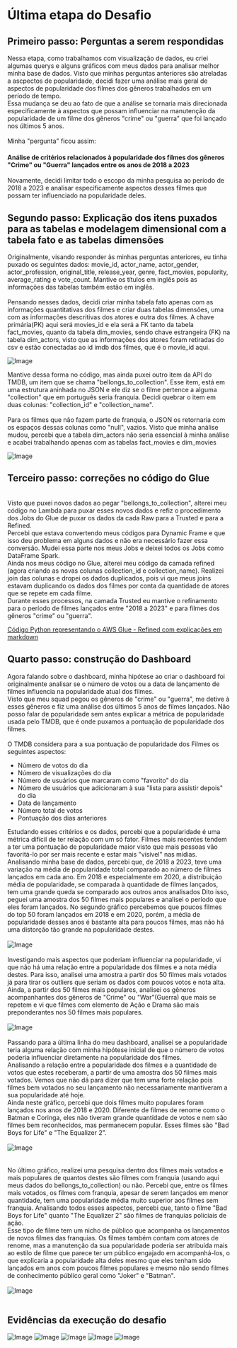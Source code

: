 # Última etapa do Desafio  
## Primeiro passo: Perguntas a serem respondidas
Nessa etapa, como trabalhamos com visualização de dados, eu criei algumas querys e alguns gráficos com meus dados para analisar melhor minha base de dados. Visto que minhas perguntas anteriores são atreladas a ascpectos de popularidade, decidi fazer uma análise mais geral de aspectos de popularidade dos filmes dos gêneros trabalhados em um período de tempo.
<br />Essa mudança se deu ao fato de que a análise se tornaria mais direcionada especificamente à aspectos que possam influenciar na manutenção da popularidade de um filme dos gêneros "crime" ou "guerra" que foi lançado nos últimos 5 anos.
<br />
<br />
Minha "pergunta" ficou assim:
#### Análise de critérios relacionados à popularidade dos filmes dos gêneros "Crime" ou "Guerra" lançados entre os anos de 2018 a 2023
Novamente, decidi limitar todo o escopo da minha pesquisa ao período de 2018 a 2023 e analisar especificamente aspectos desses filmes que possam ter influenciado na popularidade deles. 

## Segundo passo: Explicação dos itens puxados para as tabelas e modelagem dimensional com a tabela fato e as tabelas dimensões
Originalmente, visando responder às minhas perguntas anteriores, eu tinha puxado os seguintes dados: movie_id, actor_name, actor_gender, actor_profession, original_title, release_year, genre, fact_movies, popularity, average_rating e vote_count.
Mantive os títulos em inglês pois as informações das tabelas também estão em inglês. 
<br /> 
<br />
Pensando nesses dados, decidi criar minha tabela fato apenas com as informações quantitativas dos filmes e criar duas tabelas dimensões, uma com as informações descritivas dos atores e outra dos filmes.
A chave primária(PK) aqui será movies_id e ela será a FK tanto da tabela fact_movies, quanto da tabela dim_movies, sendo chave estrangeira (FK) na tabela dim_actors, visto que as informações dos atores foram retiradas do csv e estão conectadas ao id imdb dos filmes, que é o movie_id aqui.

![Image](/sprint_09/Desafio/tabelas_dimensionais.png)

Mantive dessa forma no código, mas ainda puxei outro item da API do TMDB, um item que se chama "bellongs_to_collection". Esse item, está em uma estrutura aninhada no JSON e ele diz se o filme pertence a alguma "collection" que em português seria franquia. Decidi quebrar o item em duas colunas: "collection_id" e "collection_name". 
<br />
<br />
Para os filmes que não fazem parte de franquia, o JSON os retornaria com os espaços dessas colunas como "null", vazios. 
Visto que minha análise mudou, percebi que a tabela dim_actors não seria essencial à minha análise e acabei trabalhando apenas com as tabelas fact_movies e dim_movies

![Image](/sprint_10/Desafio/diagrama_relacional_atual.png)


## Terceiro passo: correções no código do Glue
<br />
Visto que puxei novos dados ao pegar "bellongs_to_collection", alterei meu código no Lambda para puxar esses novos dados e refiz o procedimento dos Jobs do Glue de puxar os dados da cada Raw para a Trusted e para a Refined.
<br /> 
Percebi que estava convertendo meus códigos para Dynamic Frame e que isso deu problema em alguns dados e não era necessário fazer essa conversão. Mudei essa parte nos meus Jobs e deixei todos os Jobs como DataFrame Spark. 
<br />
Ainda nos meus código no Glue, alterei meu código da camada refined (agora criando as novas colunas collection_id e collection_name). Realizei join das colunas e dropei os dados duplicados, pois vi que meus joins estavam duplicando os dados dos filmes por conta da quantidade de atores que se repete em cada filme.
<br />
Durante esses processos, na camada Trusted eu mantive o refinamento para o período de filmes lançados entre "2018 a 2023" e para filmes dos gêneros "crime" ou "guerra".
<br />

[Código Python representando o AWS Glue - Refined com explicações em markdown](/sprint_10/Desafio/codigo_glue_refined.py)

## Quarto passo: construção do Dashboard
Agora falando sobre o dashboard, minha hipótese ao criar o dashboard foi originalmente analisar se o número de votos ou a data de lançamento de filmes influencia na popularidade atual dos filmes.
<br />Visto que meu squad pegou os gêneros de "crime" ou "guerra", me detive à esses gêneros e fiz uma análise dos últimos 5 anos de filmes lançados.
Não posso falar de popularidade sem antes explicar a métrica de popularidade usada pelo TMDB, que é onde puxamos a pontuação de popularidade dos filmes.
<br />
<br />
O TMDB considera para a sua pontuação de popularidade dos Filmes os seguintes aspectos:
<ul>
  <li> Número de votos do dia </li>
  <li> Número de visualizações do dia</li>
  <li> Número de usuários que marcaram como "favorito" do dia </li>
  <li> Número de usuários que adicionaram à sua "lista para assistir depois" do dia </li>
  <li> Data de lançamento </li>
  <li> Número total de votos </li>
  <li> Pontuação dos dias anteriores </li>
</ul>

Estudando esses critérios e os dados, percebi que a popularidade é uma métrica difícil de ter relação com um só fator. 
Filmes mais recentes tendem a ter uma pontuação de popularidade maior visto que mais pessoas vão favoritá-lo por ser mais recente e estar mais "visível" nas mídias.
Analisando minha base de dados, percebi que, de 2018 a 2023, teve uma variação na média de popularidade total comparado ao número de filmes lançados em cada ano.
Em 2018 e especialmente em 2020, a distribuição média de popularidade, se comparada à quantidade de filmes lançados, tem uma grande queda se comparado aos outros anos analisados
Dito isso, peguei uma amostra dos 50 filmes mais populares e analisei o período que eles foram lançados. No segundo gráfico percebemos que poucos filmes do top 50 foram lançados em 2018 e em 2020, porém, a média de popularidade desses anos é bastante alta para poucos filmes, mas não há uma distorção tão grande na popularidade destes.
<br />
<br />
![Image](/sprint_10/Evidencias/02.png)
<br />
<br />
Investigando mais aspectos que poderiam influenciar na popularidade, vi que não há uma relação entre a popularidade dos filmes e a nota média destes. Para isso, analisei uma amostra a partir dos 50 filmes mais votados já para tirar os outliers que seriam os dados com poucos votos e nota alta.
<br />Ainda, a partir dos 50 filmes mais populares, analisei os gêneros acompanhantes dos gêneros de "Crime" ou "War"(Guerra) que mais se repetem e vi que filmes com elemento de Ação e Drama são mais preponderantes nos 50 filmes mais populares.
<br />
<br />
![Image](/sprint_10/Evidencias/03.png)
<br />
<br />
Passando para a última linha do meu dashboard, analisei se a popularidade teria alguma relação com minha hipótese inicial de que o número de votos poderia influenciar diretamente na popularidade dos filmes.
<br />Analisando a relação entre a popularidade dos filmes e a quantidade de votos que estes receberam, a partir de uma amostra dos 50 filmes mais votados. Vemos que não dá para dizer que tem uma forte relação pois filmes bem votados no seu lançamento não necessariamente mantiveram a sua popularidade até hoje.
<br />Ainda neste gráfico, percebi que dois filmes muito populares foram lançados nos anos de 2018 e 2020. Diferente de filmes de renome como o Batman e Coringa, eles não tiveram grande quantidade de votos e nem são filmes bem reconhecidos, mas permanecem popular.
Esses filmes são "Bad Boys for Life" e "The Equalizer 2".
<br />
<br />
![Image](/sprint_10/Evidencias/04.png)
<br />
<br />
<br />No último gráfico, realizei uma pesquisa dentro dos filmes mais votados e mais populares de quantos destes são filmes com franquia (usando aqui meus dados do bellongs_to_collection) ou não. Percebi que, entre os filmes mais votados, os filmes com franquia, apesar de serem lançados em menor quantidade, tem uma popularidade média muito superior aos filmes sem franquia.
Analisando todos esses aspectos, percebi que, tanto o filme "Bad Boys for Life" quanto "The Equalizer 2" são filmes de franquias policiais de ação. 
<br /> Esse tipo de filme tem um nicho de público que acompanha os lançamentos de novos filmes das franquias. Os filmes também contam com atores de renome, mas a manutenção da sua popularidade poderia ser atribuída mais ao estilo de filme que parece ter um público engajado em acompanhá-los, o que explicaria a popularidade alta deles mesmo que eles tenham sido lançados em anos com poucos filmes populares e mesmo não sendo filmes de conhecimento público geral como "Joker" e "Batman". 
<br />
<br />
![Image](/sprint_10/Evidencias/05.png)
<br />
<br />
## Evidências da execução do desafio
![Image](/sprint_10/Evidencias/06.png)
![Image](/sprint_10/Evidencias/07.png)
![Image](/sprint_10/Evidencias/08.png)
![Image](/sprint_10/Evidencias/09.png)
![Image](/sprint_10/Evidencias/10.png)
